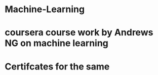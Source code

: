 # Machine-Learning

# coursera course work by Andrews NG on machine learning
# Certifcates for the same
